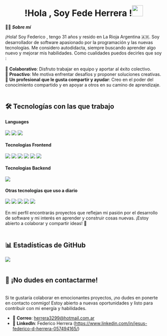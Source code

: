 
<h1 align="center"><b>!Hola , Soy Fede Herrera !</b><img src="https://media.giphy.com/media/hvRJCLFzcasrR4ia7z/giphy.gif" width="35"></h1>

 👨‍🏫 ***Sobre mí***
 
¡Hola! Soy Federico , tengo 31 años y resido en   La Rioja  Argentina 🇦🇷. Soy  desarrollador de software apasionado por la programación y las nuevas tecnologías. Me considero autodidacta, siempre buscando aprender algo nuevo y mejorar mis habilidades.
Como cualidades puedos decirles que  soy : 
<br><br>
🔹 **Colaborativo**: Disfruto trabajar en equipo y aportar al éxito colectivo.  
🔹 **Proactivo**: Me motiva enfrentar desafíos y proponer soluciones creativas.  
🔹 **Un profesional que le gusta compartir y ayudar**: Creo en el poder del conocimiento compartido y en apoyar a otros en su camino de aprendizaje.
<br><br>

## 🛠️ Tecnologías con las que trabajo

<h4> Languages </h4>
<span> 
 <img src="https://img.shields.io/badge/JAVASCRIPT-f0da1d?style=for-the-badge&logo=JAVASCRIPT&logoColor=000000">
 <img src= "https://img.shields.io/badge/typescript-%23007ACC.svg?style=for-the-badge&logo=typescript&logoColor=white"> <img src="https://img.shields.io/badge/Java-ED8B00?style=for-the-badge&logo=java&logoColor=white">
</span>

<h4> Tecnologias Frontend</h4>
<span>
 <img src="https://img.shields.io/badge/HTML5-E34F26?style=for-the-badge&logo=html5&logoColor=white">
  <img src="https://img.shields.io/badge/CSS3-1572B6?style=for-the-badge&logo=css3&logoColor=white">
 <img src="https://img.shields.io/badge/react-27b7db?style=for-the-badge&logo=react&logoColor=white">
 <img src="https://img.shields.io/badge/astro-ED8B00?style=for-the-badge&logo=astro&logoColor=white">
 <img src="https://img.shields.io/badge/tailwindcss-%230A0FFF?style=for-the-badge&logo=tailwindcss&logoColor=white">
 <img src="https://img.shields.io/badge/nextjs-00000F?style=for-the-badge&logo=nextjs&logoColor=white">
 
 </span>

<h4> Tecnologias Backend  </h4>
 <img src="https://img.shields.io/badge/SpringBoot-green?style=for-the-badge&logo=springboot&logoColor=white">


<h4> Otras tecnologias que uso a diario </h4>
<span>
  <img src="https://img.shields.io/badge/Git-F05032?style=for-the-badge&logo=git&logoColor=white">
   <img src="https://img.shields.io/badge/docker-%230A0FFF.svg?style=for-the-badge&logo=docker&logoColor=white">
   <img src="https://img.shields.io/badge/MySQL-00000F?style=for-the-badge&logo=mysql&logoColor=white">
  <img src="https://img.shields.io/badge/jira-%230A0FFF.svg?style=for-the-badge&logo=jira&logoColor=white">
  <img src="https://img.shields.io/badge/linux-294172?style=for-the-badge&logo=linux&logoColor=white">
</span>
<br><br>
En mi perfil encontrarás proyectos que reflejan mi pasión por el desarrollo de software y mi interés en aprender y construir cosas nuevas. ¡Estoy abierto a colaborar y compartir ideas! 🚀
<br><br>
<h2> 📊 Estadísticas de GitHub</h2>

[![](https://github-readme-stats.vercel.app/api?username=fedeherrera10&show_icons=true&theme=yeblu&hide_border=true&locale=es)](https://github.com/fedeherrera10)
<br><br>
## 🤝 ¡No dudes en contactarme!
<br>
Si te gustaría colaborar en emocionantes proyectos, ¡no dudes en ponerte en contacto conmigo! Estoy abierto a nuevas oportunidades y listo para contribuir con mi energía y habilidades.

- 📧 **Correo**: herrera3299@hotmail.com.ar 
- 💼 **LinkedIn**: Federico Herrera (https://www.linkedin.com/in/jesus-federico-d-herrera-057494165/)
